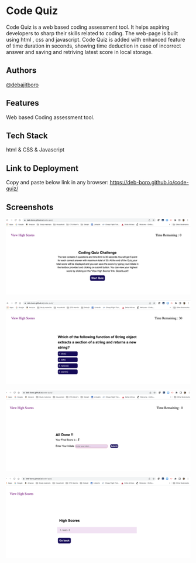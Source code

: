# Code Quiz

Code Quiz is a web based coding assessment tool. It helps aspiring developers to sharp their skills related to coding. The web-page is built using html , css and javascript. Code Quiz is added with enhanced feature of time duration in seconds, showing time deduction in case of incorrect answer and saving and retriving latest score in local storage.

## Authors

[@debajitboro](https://www.github.com/deb-boro)

## Features

Web based Coding assessment tool.

## Tech Stack

html & CSS & Javascript

## Link to Deployment

Copy and paste below link in any browser:
https://deb-boro.github.io/code-quiz/

## Screenshots

![Section - Intro](https://github.com/deb-boro/code-quiz/blob/main/assets/images/Screen%20Shot%202022-05-24%20at%203.28.04%20PM.png?raw=true)

![Sections - Q&A](https://github.com/deb-boro/code-quiz/blob/main/assets/images/Screen%20Shot%202022-05-24%20at%203.28.27%20PM.png?raw=true)

![All Done](https://github.com/deb-boro/code-quiz/blob/main/assets/images/Screen%20Shot%202022-05-24%20at%203.28.48%20PM.png?raw=true)

![SCORE](https://github.com/deb-boro/code-quiz/blob/main/assets/images/Screen%20Shot%202022-05-24%20at%203.28.56%20PM.png?raw=true)
